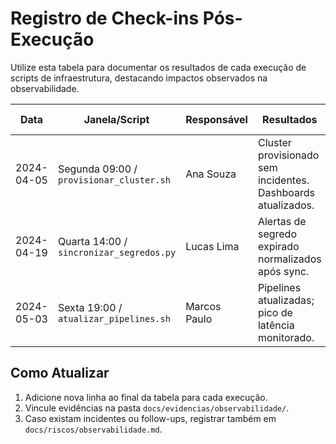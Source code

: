 # Registro de Check-ins Pós-Execução

Utilize esta tabela para documentar os resultados de cada execução de scripts de infraestrutura, destacando impactos observados na observabilidade.

| Data | Janela/Script | Responsável | Resultados | Ações Corretivas | Próximos Passos |
| --- | --- | --- | --- | --- | --- |
| 2024-04-05 | Segunda 09:00 / `provisionar_cluster.sh` | Ana Souza | Cluster provisionado sem incidentes. Dashboards atualizados. | Nenhuma. | Monitorar consumo de recursos por 24h. |
| 2024-04-19 | Quarta 14:00 / `sincronizar_segredos.py` | Lucas Lima | Alertas de segredo expirado normalizados após sync. | Ajustar alerta de expiração para 7 dias. | Atualizar thresholds em Grafana. |
| 2024-05-03 | Sexta 19:00 / `atualizar_pipelines.sh` | Marcos Paulo | Pipelines atualizadas; pico de latência monitorado. | Abrir follow-up para otimização de cache. | Verificar impacto no deploy automatizado. |

## Como Atualizar
1. Adicione nova linha ao final da tabela para cada execução.
2. Vincule evidências na pasta `docs/evidencias/observabilidade/`.
3. Caso existam incidentes ou follow-ups, registrar também em `docs/riscos/observabilidade.md`.
